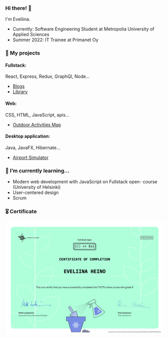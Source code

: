 ### Hi there! 👋

I'm Eveliina.

* Currently: Software Engineering Student at Metropolia University of Applied Sciences
* Summer 2022: IT Trainee at Primanet Oy

### 📁 My projects

#### Fullstack: <br>
React, Express, Redux, GraphQl, Node...

* [Blogs](https://github.com/eveliinah/blogs-app)
* [Library](https://github.com/eveliinah/library-app)

#### Web: <br>
CSS, HTML, JavaScript, apis...
* [Outdoor Activities Map](https://github.com/eveliinah/outdoor-app)

#### Desktop application: <br>
Java, JavaFX, Hibernate...
* [Airport Simulator](https://github.com/eveliinah/simulator)

### 🌱 I’m currently learning...
* Modern web development with JavaScript on Fullstack open- course (University of Helsinki)
* User-centered design
* Scrum

### 🎖️ Certificate

<img src="certificate-fullstack.png" width="500">

<!--
**eveliinah/eveliinah** is a ✨ _special_ ✨ repository because its `README.md` (this file) appears on your GitHub profile.

Here are some ideas to get you started:

- 🔭 I’m currently working on ...
- 🌱 I’m currently learning ...
- 👯 I’m looking to collaborate on ...
- 🤔 I’m looking for help with ...
- 💬 Ask me about ...
- 📫 How to reach me: ...
- 😄 Pronouns: ...
- ⚡ Fun fact: ...
-->
